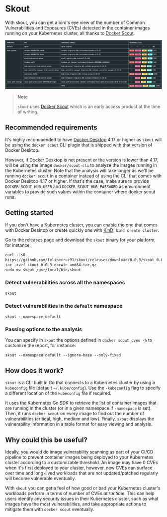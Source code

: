 # Skout

With skout, you can get a bird's eye view of the number of Common Vulnerabilities and Exposures (CVEs) detected in the container images running on your Kubernetes cluster, all thanks to [Docker Scout](https://docs.docker.com/scout/).

![overview](docs/images/overview.png)

> **Note**
>
> `skout` uses [Docker Scout](https://docs.docker.com/scout/) which is an early access product at the time of writing.

## Recommended requirements

It's highly recommended to have [Docker Desktop](https://www.docker.com/products/docker-desktop/) 4.17 or higher as `skout` will be using the `docker scout` CLI plugin that is shipped with that version of Docker Desktop.

However, if Docker Desktop is not present or the version is lower than 4.17, will be using the image `docker/scout-cli` to analyze the images running in the Kubernetes cluster.
Note that the analysis will take longer as we'll be running `docker scout` in a container instead of using the CLI that comes with Docker Desktop 4.17 or higher.  If that's the case, make sure to provide `DOCKER_SCOUT_HUB_USER` and `DOCKER_SCOUT_HUB_PASSWORD` as environment variables to provide such values within the container where docker scout runs.


## Getting started

If you don't have a Kubernetes cluster, you can enable the one that comes with Docker Desktop or create quickly one
with [KinD](https://kind.sigs.k8s.io/): `kind create cluster`.

Go to the [releases](https://github.com/felipecruz91/skout/releases) page and download the `skout` binary for your platform, for instance:

```shell
curl -LsO https://github.com/felipecruz91/skout/releases/download/0.0.3/skout_0.0.3_darwin_amd64.tar.gz
tar -xvzf skout_0.0.3_darwin_amd64.tar.gz
sudo mv skout /usr/local/bin/skout
```

### Detect vulnerabilities across all the namespaces

```shell
skout 
```

### Detect vulnerabilities in the `default` namespace

```shell
skout --namespace default
```

### Passing options to the analysis

You can specify in `skout` the options defined in `docker scout cves -h` to customize the report, for instance:

```shell
skout --namespace default --ignore-base --only-fixed
```

## How does it work?

`skout` is a CLI built in Go that connects to a Kubernetes cluster by using a `kubeconfig` file (default `~/.kube/config`). Use the `-kubeconfig` flag to specify a different location of the `kubeconfig` file if required.

It uses the Kubernetes Go SDK to retrieve the list of container images that are running in the cluster (or in a given namespace if `-namespace` is set). Then, it runs `docker scout` on every image to find out the number of vulnerabilities (critical, high, medium and low). Finally, `skout` displays the vulnerability information in a table format for easy viewing and analysis.
## Why could this be useful?

Ideally, you would do image vulnerability scanning as part of your CI/CD pipeline to prevent container images being deployed to your Kubernetes cluster according to a customizable threshold. An image may have 0 CVEs when it's first deployed to your cluster, however, new CVEs can surface over time and long-lived workloads that are not updated/patched regularly will become vulnerable eventually.

With `skout` you can get a feel of how good or bad your Kubernetes cluster's workloads perform in terms of number of CVEs *at runtime*.  This can help users identify any security issues in their Kubernetes cluster, such as what images have the most vulnerabilities, and take appropriate actions to mitigate them with `docker scout` eventually.
